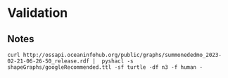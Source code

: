 # Validation

## Notes


```
curl http://ossapi.oceaninfohub.org/public/graphs/summonededmo_2023-02-21-06-26-50_release.rdf |  pyshacl -s shapeGraphs/googleRecommended.ttl -sf turtle -df n3 -f human -
```


